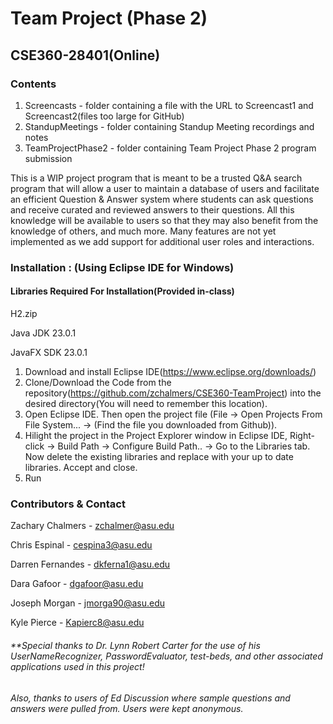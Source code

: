 # Team Project (Phase 2)

## CSE360-28401(Online)



### Contents

1. Screencasts       - folder containing a file with the URL to Screencast1 and Screencast2(files too large for GitHub)
3. StandupMeetings   - folder containing Standup Meeting recordings and notes   
1. TeamProjectPhase2   - folder containing Team Project Phase 2 program submission



This is a WIP project program that is meant to be a trusted Q&A search program that will allow a user to maintain a database of users and facilitate an efficient Question & Answer system where students can ask questions and receive curated and reviewed answers to their questions. All this knowledge will be available to users so that they may also benefit from the knowledge of others, and much more. Many features are not yet implemented as we add support for additional user roles and interactions. 





### Installation : (Using Eclipse IDE for Windows)
#### Libraries Required For Installation(Provided in-class)

H2.zip

Java JDK 23.0.1

JavaFX SDK 23.0.1




1. Download and install Eclipse IDE(https://www.eclipse.org/downloads/)
2. Clone/Download the Code from the repository(https://github.com/zchalmers/CSE360-TeamProject) into the desired directory(You will need to remember this location).
3. Open Eclipse IDE. Then open the project file (File -> Open Projects From File System... -> (Find the file you downloaded from Github)).
4. Hilight the project in the Project Explorer window in Eclipse IDE, Right-click -> Build Path -> Configure Build Path.. -> Go to the Libraries tab. Now delete the existing libraries and replace with your up to date libraries. Accept and close.
5. Run




### Contributors & Contact

Zachary Chalmers - zchalmer@asu.edu

Chris Espinal  - cespina3@asu.edu

Darren Fernandes - dkferna1@asu.edu

Dara Gafoor - dgafoor@asu.edu

Joseph Morgan - jmorga90@asu.edu

Kyle Pierce - Kapierc8@asu.edu




###### **Special thanks to Dr. Lynn Robert Carter for the use of his UserNameRecognizer, PasswordEvaluator, test-beds, and other associated applications used in this project!
###### Also, thanks to users of Ed Discussion where sample questions and answers were pulled from. Users were kept anonymous.

